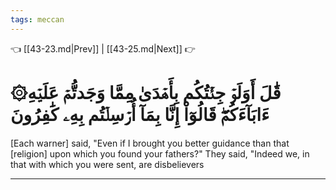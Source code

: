 ```yaml
---
tags: meccan
---
```


👈 [[43-23.md|Prev]] | [[43-25.md|Next]] 👉

# ۞قَٰلَ أَوَلَوۡ جِئۡتُكُم بِأَهۡدَىٰ مِمَّا وَجَدتُّمۡ عَلَيۡهِ ءَابَآءَكُمۡۖ قَالُوٓاْ إِنَّا بِمَآ أُرۡسِلۡتُم بِهِۦ كَٰفِرُونَ

[Each warner] said, "Even if I brought you better guidance than that [religion] upon which you found your fathers?" They said, "Indeed we, in that with which you were sent, are disbelievers

---


